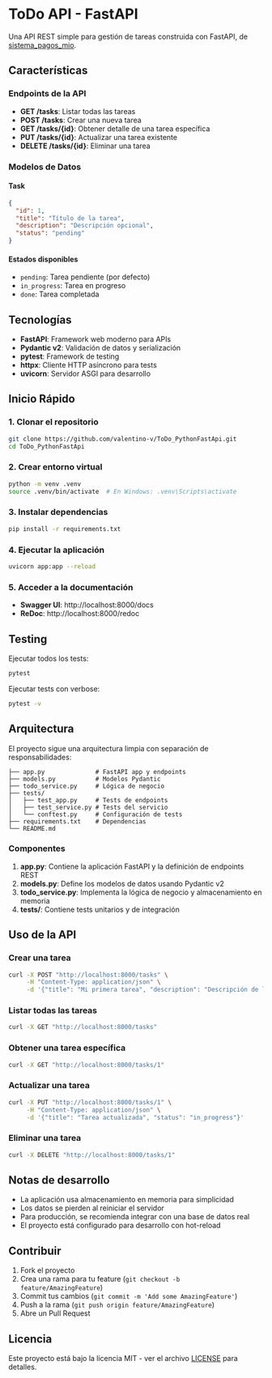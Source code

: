 # ToDo API - FastAPI

Una API REST simple para gestión de tareas construida con FastAPI, de [sistema_pagos_mio](https://github.com/valentino-v/sistema_pagos_mio).

## Características

### Endpoints de la API

- **GET /tasks**: Listar todas las tareas
- **POST /tasks**: Crear una nueva tarea
- **GET /tasks/{id}**: Obtener detalle de una tarea específica
- **PUT /tasks/{id}**: Actualizar una tarea existente
- **DELETE /tasks/{id}**: Eliminar una tarea

### Modelos de Datos

#### Task
```json
{
  "id": 1,
  "title": "Título de la tarea",
  "description": "Descripción opcional",
  "status": "pending"
}
```

#### Estados disponibles
- `pending`: Tarea pendiente (por defecto)
- `in_progress`: Tarea en progreso
- `done`: Tarea completada

## Tecnologías

- **FastAPI**: Framework web moderno para APIs
- **Pydantic v2**: Validación de datos y serialización
- **pytest**: Framework de testing
- **httpx**: Cliente HTTP asíncrono para tests
- **uvicorn**: Servidor ASGI para desarrollo

## Inicio Rápido

### 1. Clonar el repositorio
```bash
git clone https://github.com/valentino-v/ToDo_PythonFastApi.git
cd ToDo_PythonFastApi
```

### 2. Crear entorno virtual
```bash
python -m venv .venv
source .venv/bin/activate  # En Windows: .venv\Scripts\activate
```

### 3. Instalar dependencias
```bash
pip install -r requirements.txt
```

### 4. Ejecutar la aplicación
```bash
uvicorn app:app --reload
```

### 5. Acceder a la documentación
- **Swagger UI**: http://localhost:8000/docs
- **ReDoc**: http://localhost:8000/redoc

## Testing

Ejecutar todos los tests:
```bash
pytest
```

Ejecutar tests con verbose:
```bash
pytest -v
```

## Arquitectura

El proyecto sigue una arquitectura limpia con separación de responsabilidades:

```
├── app.py              # FastAPI app y endpoints
├── models.py           # Modelos Pydantic
├── todo_service.py     # Lógica de negocio
├── tests/             
│   ├── test_app.py     # Tests de endpoints
│   ├── test_service.py # Tests del servicio
│   └── conftest.py     # Configuración de tests
├── requirements.txt    # Dependencias
└── README.md
```

### Componentes

1. **app.py**: Contiene la aplicación FastAPI y la definición de endpoints REST
2. **models.py**: Define los modelos de datos usando Pydantic v2
3. **todo_service.py**: Implementa la lógica de negocio y almacenamiento en memoria
4. **tests/**: Contiene tests unitarios y de integración

## Uso de la API

### Crear una tarea
```bash
curl -X POST "http://localhost:8000/tasks" \
     -H "Content-Type: application/json" \
     -d '{"title": "Mi primera tarea", "description": "Descripción de la tarea"}'
```

### Listar todas las tareas
```bash
curl -X GET "http://localhost:8000/tasks"
```

### Obtener una tarea específica
```bash
curl -X GET "http://localhost:8000/tasks/1"
```

### Actualizar una tarea
```bash
curl -X PUT "http://localhost:8000/tasks/1" \
     -H "Content-Type: application/json" \
     -d '{"title": "Tarea actualizada", "status": "in_progress"}'
```

### Eliminar una tarea
```bash
curl -X DELETE "http://localhost:8000/tasks/1"
```

## Notas de desarrollo

- La aplicación usa almacenamiento en memoria para simplicidad
- Los datos se pierden al reiniciar el servidor
- Para producción, se recomienda integrar con una base de datos real
- El proyecto está configurado para desarrollo con hot-reload

## Contribuir

1. Fork el proyecto
2. Crea una rama para tu feature (`git checkout -b feature/AmazingFeature`)
3. Commit tus cambios (`git commit -m 'Add some AmazingFeature'`)
4. Push a la rama (`git push origin feature/AmazingFeature`)
5. Abre un Pull Request

## Licencia

Este proyecto está bajo la licencia MIT - ver el archivo [LICENSE](LICENSE) para detalles.